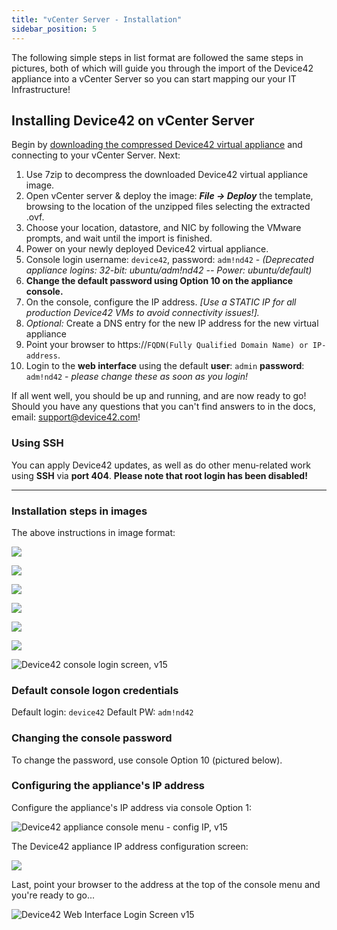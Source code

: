 ```yaml
---
title: "vCenter Server - Installation"
sidebar_position: 5
---
```


The following simple steps in list format are followed the same steps in pictures, both of which will guide you through the import of the Device42 appliance into a vCenter Server so you can start mapping our your IT Infrastructure!

## Installing Device42 on vCenter Server

Begin by [downloading the compressed Device42 virtual appliance](https://www.device42.com/download/) and connecting to your vCenter Server. Next:

1. Use 7zip to decompress the downloaded Device42 virtual appliance image.
2. Open vCenter server & deploy the image: _**File → Deploy**_ the template, browsing to the location of the unzipped files selecting the extracted .ovf.
3. Choose your location, datastore, and NIC by following the VMware prompts, and wait until the import is finished.
4. Power on your newly deployed Device42 virtual appliance.
5. Console login username: `device42`, password: `adm!nd42` - _(Deprecated appliance logins: 32-bit: ubuntu/adm!nd42 -- Power: ubuntu/default)_
6. **Change the default password using Option 10 on the appliance console.**
7. On the console, configure the IP address. _\[Use a STATIC IP for all production Device42 VMs to avoid connectivity issues!\]._
8. _Optional:_ Create a DNS entry for the new IP address for the new virtual appliance
9. Point your browser to https://`FQDN(Fully Qualified Domain Name) or IP-address`.
10. Login to the **web interface** using the default **user**: `admin` **password**: `adm!nd42` - _please change these as soon as you login!_

If all went well, you should be up and running, and are now ready to go! Should you have any questions that you can't find answers to in the docs, email: support@device42.com!

### Using SSH

You can apply Device42 updates, as well as do other menu-related work using **SSH** via **port 404**. **Please note that root login has been disabled!**

* * *

### Installation steps in images

The above instructions in image format:

![](/assets/images/wpid6183-media_1326257039196.png)

![](/assets/images/wpid6184-media_1326257161923.png)

![](/assets/images/wpid6185-media_1326257215753.png)

![](/assets/images/wpid6186-media_1326257260982.png)

![](/assets/images/wpid6187-media_1326257290551.png)

![](/assets/images/wpid6188-media_1326257403442.png)

![Device42 console login screen, v15](/assets/images/d42-console-login-screen-v15.png)

### Default console logon credentials

Default login: `device42` Default PW: `adm!nd42`

### Changing the console password

To change the password, use console Option 10 (pictured below).

### Configuring the appliance's IP address

Configure the appliance's IP address via console Option 1: 

![Device42 appliance console menu - config IP, v15](/assets/images/d42-console-menu-config-IP-v15.png)

The Device42 appliance IP address configuration screen: 

![](/assets/images/wpid6189-media_1326257599676.png)

Last, point your browser to the address at the top of the console menu and you're ready to go... 

![Device42 Web Interface Login Screen v15](/assets/images/d42-web-interface-login-screen-v15.png)
